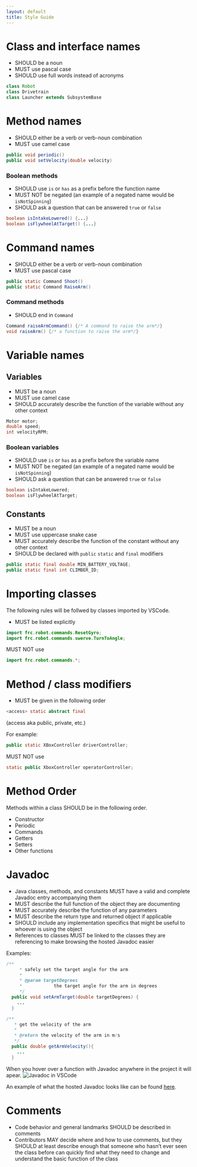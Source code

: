 ```yaml
---
layout: default
title: Style Guide
---
```


# Class and interface names

* SHOULD be a noun
* MUST use pascal case
* SHOULD use full words instead of acronyms

```java
class Robot
class Drivetrain
class Launcher extends SubsystemBase
```

# Method names

* SHOULD either be a verb or verb-noun combination
* MUST use camel case

```java
public void periodic()
public void setVelocity(double velocity)
```

### Boolean methods

* SHOULD use `is` or `has` as a prefix before the function name
* MUST NOT be negated (an example of a negated name would be `isNotSpinning`)
* SHOULD ask a question that can be answered `true` or `false`

``` java
boolean isIntakeLowered() {...}
boolean isFlywheelAtTarget() {...}
```


# Command names

* SHOULD either be a verb or verb-noun combination
* MUST use pascal case

```java
public static Command Shoot()
public static Command RaiseArm()
```

### Command methods

* SHOULD end in `Command`
``` java
Command raiseArmCommand() {/* A command to raise the arm*/}
void raiseArm() {/* a function to raise the arm*/}
```

# Variable names

## Variables

* MUST be a noun
* MUST use camel case
* SHOULD accurately describe the function of the variable without any other context

```java
Motor motor;
double speed;
int velocityRPM;
```

### Boolean variables

* SHOULD use `is` or `has` as a prefix before the variable name
* MUST NOT be negated (an example of a negated name would be `isNotSpinning`)
* SHOULD ask a question that can be answered `true` or `false`

``` java
boolean isIntakeLowered;
boolean isFlywheelAtTarget;
```

## Constants

* MUST be a noun
* MUST use uppercase snake case
* MUST accurately describe the function of the constant without any other context
* SHOULD be declared with `public` `static` and `final` modifiers

```java
public static final double MIN_BATTERY_VOLTAGE;
public static final int CLIMBER_ID;
```

# Importing classes
The following rules will be follwed by classes imported by VSCode. 
* MUST be listed explicitly

```java
import frc.robot.commands.ResetGyro;
import frc.robot.commands.swerve.TurnToAngle;
```

MUST NOT use

```java
import frc.robot.commands.*;
```

# Method / class modifiers

* MUST be given in the following order

```java
<access> static abstract final
```
(access aka public, private, etc.)

For example: 
```java
public static XBoxController driverController;
```

MUST NOT use

```java
static public XboxController operatorController;
```

# Method Order
Methods within a class SHOULD be in the following order.
- Constructor
- Periodic
- Commands
- Getters
- Setters
- Other functions

# Javadoc

* Java classes, methods, and constants MUST have a valid and complete Javadoc entry accompanying them
* MUST describe the full function of the object they are documenting
* MUST accurately describe the function of any parameters
* MUST describe the return type and returned object if applicable
* SHOULD include any implementation specifics that might be useful to whoever is using the object
* References to classes MUST be linked to the classes they are referencing to make browsing the hosted Javadoc easier

Examples:
```java
/**
	 * safely set the target angle for the arm
	 * 
	 * @param targetDegrees
	 *            the target angle for the arm in degrees
	 */
  public void setArmTarget(double targetDegrees) {
    ...
  }
```
```java
/**
   * get the velocity of the arm
   *
   * @return the velocity of the arm in m/s
   */
  public double getArmVelocity(){
    ...
  }
```
When you hover over a function with Javadoc anywhere in the project it will apear. 
![Javadoc in VSCode](/code-standards/assets/images/javadoc-vscode.png)

An example of what the hosted Javadoc looks like can be found [here](https://roboblazers7617.github.io/TShirtLauncher/).

# Comments

* Code behavior and general landmarks SHOULD be described in comments
* Contributors MAY decide where and how to use comments, but they SHOULD at least describe enough that someone who hasn’t ever seen the class before can quickly find what they need to change and understand the basic function of the class
